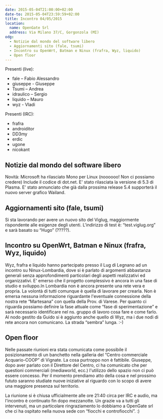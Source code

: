 ```yaml
---
date: 2015-05-04T21:00:00+02:00
date-to: 2015-05-04T23:59:59+02:00
title: Incontro 04/05/2015
location:
  name: OpenGate Srl
  address: Via Milano 37/C, Gorgonzola (MI)
odg:
  - Notizie dal mondo del software libero
  - Aggiornamenti sito (fale, tsumi)
  - Incontro su OpenWrt, Batman e Ninux (frafra, Wyz, liquido)
  - Open floor
---
```


Presenti (live):

* fale – Fabio Alessandro
* giuseppe - Giuseppe
* Tsumi – Andrea
* idraulico – Sergio
* liquido – Mauro
* wyz - Vladi

Presenti (IRC):

* frafra
* androiditor
* DD3my
* erdic
* ugone
* nicokant

## Notizie dal mondo del software libero
Novità: Microsoft ha rilasciato Mono per Linux (noooooo! Non ci possiamo credere) Include il codice di dot.net.
E' stato rilasciata la versione di 5.3 di Plasma. E' stato annunciato che già dalla prossima release 5.4 supporterà il nuovo server grafico Wailand.

## Aggiornamenti sito (fale, tsumi)
Si sta lavorando per avere un nuovo sito del Viglug, maggiormente rispondente alle esigenze degli utenti. L'indirizzo di test è: “test.viglug.org” e sarà basato su “Hugo” (?????).

## Incontro su OpenWrt, Batman e Ninux (frafra, Wyz, liquido)
Wyz, frafra e liquido hanno partecipato presso il Lug di Legnano ad un incontro su Ninux-Lombardia, dove si è parlato di argomenti abbastanza generali senza approfondimenti particolari degli aspetti realizzativi ed organizzativi. E' emerso che il progetto complessivo è ancora in una fase di studio e sviluppo.In Lombardia non è ancora presente una rete vera e propria. La volontà di tutti comunque è quella di lavorare per crearla. Non è emersa nessuna informazione  riguardante l'eventuale connessione della nostra rete “Martesana” con quella della Prov. di Varese. Per quanto ci riguarda possiamo definire la fase attuale come “fase di sperimentazione” e sarà necessario identificare nel ns. gruppo di lavoro cosa fare e come farlo. Al nodo gestito da Guido si è aggiunto anche quello di Wyz, ma i due nodi di rete ancora non comunicano. La strada “sembra” lunga. :-)

## Open floor
Nelle passate riunioni era stata comunicata come possibile il posizionamento di un banchetto nella galleria del “Centro commerciale Acquario-COOP” di Vignate. La cosa purtroppo non è fattibile. Giuseppe, dopo aver parlato con il Direttore del Centro, ci ha comunicato che per questioni commerciali (mediaworld, ecc.) l'utilizzo dello spazio non ci può essere concesso. Per il momento prendiamo atto della cosa e nel prossimo fututo saranno studiate nuove iniziative al riguardo con lo scopo di avere una maggiore presenza sul territorio.

La riunione si è chiusa ufficialmente alle ore 21:40 circa per IRC e audio, ma l'incontro è continuato fin dopo mezzanotte.
Un grazie va a tutti gli intervenuti, ma un particolare ringraziamento lo dobbiamo a OpenGate srl che ci ha ospitato nella nuova sede con “fiocchi e controfiocchi”.  :)

